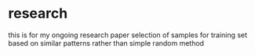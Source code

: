 # research
this is for my ongoing research paper
selection of samples for training set based on similar patterns rather than simple random method
